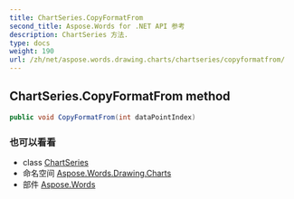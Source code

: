 ```yaml
---
title: ChartSeries.CopyFormatFrom
second_title: Aspose.Words for .NET API 参考
description: ChartSeries 方法. 
type: docs
weight: 190
url: /zh/net/aspose.words.drawing.charts/chartseries/copyformatfrom/
---
```

## ChartSeries.CopyFormatFrom method

```csharp
public void CopyFormatFrom(int dataPointIndex)
```

### 也可以看看

* class [ChartSeries](../)
* 命名空间 [Aspose.Words.Drawing.Charts](../../chartseries/)
* 部件 [Aspose.Words](../../../)


